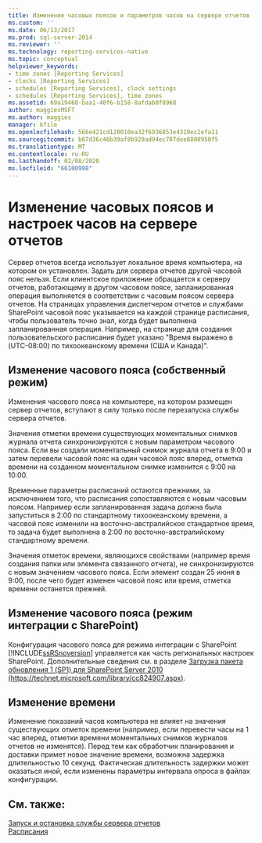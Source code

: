 ```yaml
---
title: Изменение часовых поясов и параметров часов на сервере отчетов | Документы Майкрософт
ms.custom: ''
ms.date: 06/13/2017
ms.prod: sql-server-2014
ms.reviewer: ''
ms.technology: reporting-services-native
ms.topic: conceptual
helpviewer_keywords:
- time zones [Reporting Services]
- clocks [Reporting Services]
- schedules [Reporting Services], clock settings
- schedules [Reporting Services], time zones
ms.assetid: 69a19468-baa1-40f6-b158-8afdab0f8968
author: maggiesMSFT
ms.author: maggies
manager: kfile
ms.openlocfilehash: 566e421cd120010ea32f6936853e4319ec2efa11
ms.sourcegitcommit: b87d36c46b39af8b929ad94ec707dee8800950f5
ms.translationtype: MT
ms.contentlocale: ru-RU
ms.lasthandoff: 02/08/2020
ms.locfileid: "66100998"
---
```

# <a name="change-time-zones-and-clock-settings-on-a-report-server"></a>Изменение часовых поясов и настроек часов на сервере отчетов
  Сервер отчетов всегда использует локальное время компьютера, на котором он установлен. Задать для сервера отчетов другой часовой пояс нельзя. Если клиентское приложение обращается к серверу отчетов, работающему в другом часовом поясе, запланированная операция выполняется в соответствии с часовым поясом сервера отчетов. На страницах управления диспетчером отчетов и службами SharePoint часовой пояс указывается на каждой странице расписания, чтобы пользователь точно знал, когда будет выполнена запланированная операция. Например, на странице для создания пользовательского расписания будет указано "Время выражено в (UTC-08:00) по тихоокеанскому времени (США и Канада)".  
  
## <a name="changing-the-time-zone-native-mode"></a>Изменение часового пояса (собственный режим)  
 Изменения часового пояса на компьютере, на котором размещен сервер отчетов, вступают в силу только после перезапуска службы сервера отчетов.  
  
 Значения отметки времени существующих моментальных снимков журнала отчета синхронизируются с новым параметром часового пояса. Если вы создали моментальный снимок журнала отчета в 9:00 и затем перевели часовой пояс на один часовой пояс вперед, отметка времени на созданном моментальном снимке изменится с 9:00 на 10:00.  
  
 Временные параметры расписаний остаются прежними, за исключением того, что расписания сопоставляются с новым часовым поясом. Например если запланированная задача должна была запуститься в 2:00 по стандартному тихоокеанскому времени, а часовой пояс изменили на восточно-австралийское стандартное время, то задача будет выполнена в 2:00 по восточно-австралийскому стандартному времени.  
  
 Значения отметок времени, являющихся свойствами (например время создания папки или элемента связанного отчета), не синхронизируются с новым значением часового пояса. Если элемент создан 25 июня в 9:00, после чего будет изменен часовой пояс или время, отметка времени останется прежней.  
  
## <a name="changing-the-time-zone-sharepoint-mode"></a>Изменение часового пояса (режим интеграции с SharePoint)  
 Конфигурация часового пояса для режима интеграции с SharePoint [!INCLUDE[ssRSnoversion](../../includes/ssrsnoversion-md.md)] управляется как часть региональных настроек SharePoint. Дополнительные сведения см. в разделе [Загрузка пакета обновления 1 (SP1) для SharePoint Server 2010 (https://technet.microsoft.com/library/cc824907.aspx)](https://technet.microsoft.com/library/cc824907.aspx).  
  
## <a name="changing-the-clock-settings"></a>Изменение времени  
 Изменение показаний часов компьютера не влияет на значения существующих отметок времени (например, если перевести часы на 1 час вперед, отметки времени моментальных снимков журналов отчетов не изменятся). Перед тем как обработчик планирования и доставки примет новое значение времени, возможна задержка длительностью 10 секунд. Фактическая длительность задержки может оказаться иной, если изменены параметры интервала опроса в файлах конфигурации.  
  
## <a name="see-also"></a>См. также:  
 [Запуск и остановка службы сервера отчетов](../report-server/start-and-stop-the-report-server-service.md)   
 [Расписания](schedules.md)  
  
  
